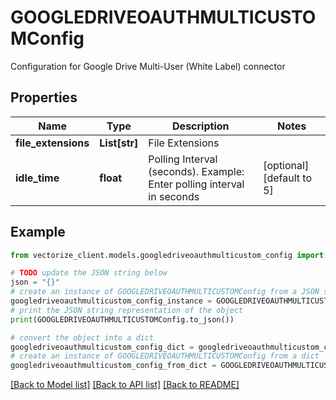 # GOOGLEDRIVEOAUTHMULTICUSTOMConfig

Configuration for Google Drive Multi-User (White Label) connector

## Properties

Name | Type | Description | Notes
------------ | ------------- | ------------- | -------------
**file_extensions** | **List[str]** | File Extensions | 
**idle_time** | **float** | Polling Interval (seconds). Example: Enter polling interval in seconds | [optional] [default to 5]

## Example

```python
from vectorize_client.models.googledriveoauthmulticustom_config import GOOGLEDRIVEOAUTHMULTICUSTOMConfig

# TODO update the JSON string below
json = "{}"
# create an instance of GOOGLEDRIVEOAUTHMULTICUSTOMConfig from a JSON string
googledriveoauthmulticustom_config_instance = GOOGLEDRIVEOAUTHMULTICUSTOMConfig.from_json(json)
# print the JSON string representation of the object
print(GOOGLEDRIVEOAUTHMULTICUSTOMConfig.to_json())

# convert the object into a dict
googledriveoauthmulticustom_config_dict = googledriveoauthmulticustom_config_instance.to_dict()
# create an instance of GOOGLEDRIVEOAUTHMULTICUSTOMConfig from a dict
googledriveoauthmulticustom_config_from_dict = GOOGLEDRIVEOAUTHMULTICUSTOMConfig.from_dict(googledriveoauthmulticustom_config_dict)
```
[[Back to Model list]](../README.md#documentation-for-models) [[Back to API list]](../README.md#documentation-for-api-endpoints) [[Back to README]](../README.md)


